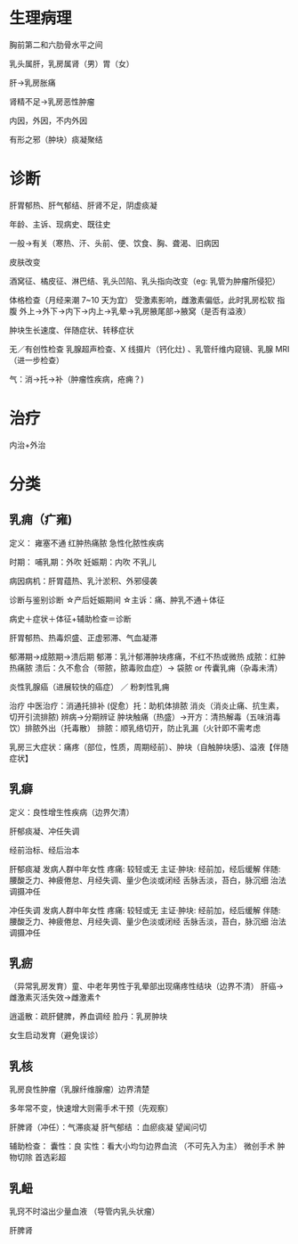 # 生理病理
胸前第二和六肋骨水平之间

乳头属肝，乳房属肾（男）胃（女）

肝→乳房胀痛

肾精不足→乳房恶性肿瘤

内因，外因，不内外因

有形之邪（肿块）痰凝聚结

# 诊断

肝胃郁热、肝气郁结、肝肾不足，阴虚痰凝

年龄、主诉、现病史、既往史

一般→有关（寒热、汗、头前、便、饮食、胸、聋渴、旧病因

皮肤改变

酒窝征、橘皮征、淋巴结、乳头凹陷、乳头指向改变（eg: 乳管为肿瘤所侵犯）

体格检查（月经来潮 7~10 天为宜）
受激素影响，雌激素偏低，此时乳房松软
指腹
外上→外下→内下→内上→乳晕→乳房腋尾部→腋窝（是否有溢液）

肿块生长速度、伴随症状、转移症状

无／有创性检查
乳腺超声检查、X 线摄片（钙化灶) 、乳管纤维内窥镜、乳腺 MRI（进一步检查）

气：消→托→补（肿瘤性疾病，疮痈？)

# 治疗
内治+外治

# 分类
## 乳痈（疒雍)
定义：
雍塞不通
红肿热痛脓
急性化脓性疾病

时期：
哺乳期：外吹
妊娠期：内吹
不乳儿

病因病机：肝胃蕴热、乳汁淤积、外邪侵袭

诊断与鉴别诊断
☆产后妊娠期间
☆主诉：痛、肿乳不通＋体征

病史＋症状＋体征+辅助检查＝诊断

肝胃郁热、热毒炽盛、正虚邪滞、气血凝滞

郁滞期→成脓期→溃后期
郁滞：乳汁郁滞肿块疼痛，不红不热或微热
成脓：红肿热痛脓
溃后：久不愈合（带脓，脓毒败血症）→ 袋脓 or 传囊乳痈（杂毒未清）

炎性乳腺癌（进展较快的癌症） ／ 粉刺性乳痈

治疗
中医治疗：消通托排补 (促愈）托：助机体排脓
消炎（消炎止痛、抗生素，切开引流排脓) 
辨病→分期辨证
肿块触痛（热盛）→开方：清热解毒（五味消毒饮）排脓外出（托毒散）
排脓：顺乳络切开，防止乳漏（火针即不需考虑

乳房三大症状：痛疼（部位，性质，周期经前）、肿块（自触肿块感)、溢液【伴随症状】

## 乳癖
定义：良性增生性疾病（边界欠清）

肝郁痰凝、冲任失调

经前治标、经后治本

肝郁痰凝
发病人群中年女性
疼痛: 较轻或无
主证·肿块: 经前加，经后缓解
伴随: 腰酸乏力、神疲倦怠、月经失调、量少色淡或闭经
舌脉舌淡，苔白，脉沉细
治法调摄冲任

冲任失调
发病人群中年女性
疼痛: 较轻或无
主证·肿块: 经前加，经后缓解
伴随: 腰酸乏力、神疲倦怠、月经失调、量少色淡或闭经
舌脉舌淡，苔白，脉沉细
治法调摄冲任

## 乳疬 
（异常乳房发育）童、中老年男性于乳晕部出现痛疼性结块（边界不清）
肝癌→雌激素灭活失效→雌激素↑

逍遥散：疏肝健脾，养血调经
脸丹：乳房肿块

女生启动发育（避免误诊）

## 乳核
乳房良性肿瘤（乳腺纤维腺瘤）边界清楚

多年常不变，快速增大则需手术干预（先观察）

肝脾肾（冲任）：气滞痰凝
肝气郁结 ：血瘀痰凝
望闻问切

辅助检查：
囊性：良
实性：看大小均匀边界血流
（不可先入为主）
微创手术
肿物切除
首选彩超

## 乳衄
乳窍不时溢出少量血液
（导管内乳头状瘤）

肝脾肾



